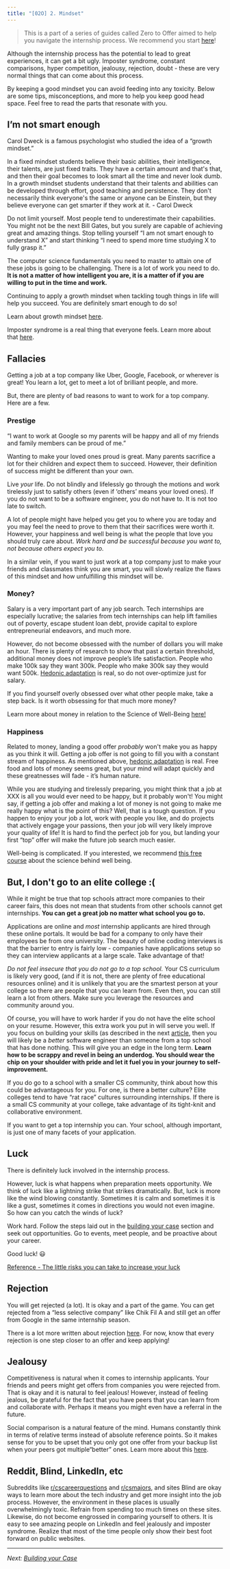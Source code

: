 ```yaml
---
title: "[02O] 2. Mindset"
---
```


> This is a part of a series of guides called Zero to Offer aimed to help you navigate the internship process. We recommend you start [here](/zero-to-offer/)!

Although the internship process has the potential to lead to great experiences, it can get a bit ugly. Imposter syndrome, constant comparisons, hyper competition, jealousy, rejection, doubt - these are very normal things that can come about this process.

By keeping a good mindset you can avoid feeding into any toxicity. Below are some tips, misconceptions, and more to help you keep good head space. Feel free to read the parts that resonate with you.

## I’m not smart enough

Carol Dweck is a famous psychologist who studied the idea of a “growth mindset.”

<div class="text-sm border p-3 mb-8">
In a fixed mindset students believe their basic abilities, their intelligence, their talents, are just fixed traits. They have a certain amount and that's that, and then their goal becomes to look smart all the time and never look dumb. In a growth mindset students understand that their talents and abilities can be developed through effort, good teaching and persistence. They don't necessarily think everyone's the same or anyone can be Einstein, but they believe everyone can get smarter if they work at it. - Carol Dweck
</div>

Do not limit yourself. Most people tend to underestimate their capabilities. You might not be the next Bill Gates, but you surely are capable of achieving great and amazing things. Stop telling yourself “I am not smart enough to understand X” and start thinking “I need to spend more time studying X to fully grasp it.”

The computer science fundamentals you need to master to attain one of these jobs is going to be challenging. There is a lot of work you need to do. **It is not a matter of how intelligent you are, it is a matter of if you are willing to put in the time and work.**

Continuing to apply a growth mindset when tackling tough things in life will help you succeed. You are definitely smart enough to do so!

Learn about growth mindset [here](https://www.youtube.com/watch?v=wh0OS4MrN3E).

Imposter syndrome is a real thing that everyone feels. Learn more about that [here](https://www.youtube.com/watch?v=eqhUHyVpAwE).

## Fallacies

Getting a job at a top company like Uber, Google, Facebook, or wherever is great! You learn a lot, get to meet a lot of brilliant people, and more.

But, there are plenty of bad reasons to want to work for a top company. Here are a few.

### Prestige

“I want to work at Google so my parents will be happy and all of my friends and family members can be proud of me.”

Wanting to make your loved ones proud is great. Many parents sacrifice a lot for their children and expect them to succeed. However, their definition of success might be different than your own.

Live _your_ life. Do not blindly and lifelessly go through the motions and work tirelessly just to satisfy others (even if ‘others’ means your loved ones). If you do not want to be a software engineer, you do not have to. It is not too late to switch.

A lot of people might have helped you get you to where you are today and you may feel the need to prove to them that their sacrifices were worth it. However, your happiness and well being is what the people that love you should truly care about. _Work hard and be successful because you want to, not because others expect you to._

In a similar vein, if you want to just work at a top company just to make your friends and classmates think you are smart, you will slowly realize the flaws of this mindset and how unfulfilling this mindset will be.

### Money?

Salary is a very important part of any job search. Tech internships are especially lucrative; the salaries from tech internships can help lift families out of poverty, escape student loan debt, provide capital to explore entrepreneurial endeavors, and much more.

However, do not become obsessed with the number of dollars you will make an hour. There is plenty of research to show that past a certain threshold, additional money does not improve people’s life satisfaction. People who make 100k say they want 300k. People who make 300k say they would want 500k. [Hedonic adaptation](https://en.wikipedia.org/wiki/Hedonic_treadmill) is real, so do not over-optimize just for salary.

If you find yourself overly obsessed over what other people make, take a step back. Is it worth obsessing for that much more money?

Learn more about money in relation to the Science of Well-Being [here!](https://www.coursera.org/learn/the-science-of-well-being/lecture/8bZvC/part-2-money)

### Happiness

Related to money, landing a good offer _probably_ won't make you as happy as you think it will. Getting a job offer is not going to fill you with a constant stream of happiness. As mentioned above, [hedonic adaptation](https://en.wikipedia.org/wiki/Hedonic_treadmill) is real. Free food and lots of money seems great, but your mind will adapt quickly and these greatnesses will fade - it’s human nature.

While you are studying and tirelessly preparing, you might think that a job at XXX is all you would ever need to be happy, but it probably won't! You might say, if getting a job offer and making a lot of money is not going to make me really happy what is the point of this? Well, that is a tough question. If you happen to enjoy your job a lot, work with people you like, and do projects that actively engage your passions, then your job will very likely improve your quality of life! It is hard to find the perfect job for you, but landing your first “top” offer will make the future job search much easier.

Well-being is complicated. If you interested, we recommend [this free course](https://www.coursera.org/learn/the-science-of-well-being/home/welcome) about the science behind well being.

## But, I don't go to an elite college :(

While it might be true that top schools attract more companies to their career fairs, this does not mean that students from other schools cannot get internships. **You can get a great job no matter what school you go to.**

Applications are online and _most_ internship applicants are hired through these online portals. It would be bad for a company to only have their employees be from one university. The beauty of online coding interviews is that the barrier to entry is fairly low - companies have applications setup so they can interview applicants at a large scale. Take advantage of that!

_Do not feel insecure that you do not go to a top school._ Your CS curriculum is likely very good, (and if it is not, there are plenty of free educational resources online) and it is unlikely that you are the smartest person at your college so there are people that you can learn from. Even then, you can still learn a lot from others. Make sure you leverage the resources and community around you.

Of course, you will have to work harder if you do not have the elite school on your resume. However, this extra work you put in will serve you well. If you focus on building your skills (as described in the next [article](/zero-to-offer/building-your-case), then you will likely be a _better_ software engineer than someone from a top school that has done nothing. This will give you an edge in the long term. **Learn how to be scrappy and revel in being an underdog. You should wear the chip on your shoulder with pride and let it fuel you in your journey to self-improvement.**

If you do go to a school with a smaller CS community, think about how this could be advantageous for you. For one, is there a better culture? Elite colleges tend to have “rat race” cultures surrounding internships. If there is a small CS community at your college, take advantage of its tight-knit and collaborative environment.

If you want to get a top internship you can. Your school, although important, is just one of many facets of your application.

## Luck

There is definitely luck involved in the internship process.

However, luck is what happens when preparation meets opportunity. We think of luck like a lightning strike that strikes dramatically. But, luck is more like the wind blowing constantly. Sometimes it is calm and sometimes it is like a gust, sometimes it comes in directions you would not even imagine. So how can you catch the winds of luck?

Work hard. Follow the steps laid out in the [building your case](/zero-to-offer/building-your-case) section and seek out opportunities. Go to events, meet people, and be proactive about your career.

Good luck! 😃

[Reference - The little risks you can take to increase your luck](https://www.youtube.com/watch?v=PX61e3sAj5k)

## Rejection

You will get rejected (a lot). It is okay and a part of the game. You can get rejected from a “less selective company” like Chik Fil A and still get an offer from Google in the same internship season.

There is a lot more written about rejection [here](/zero-to-offer/post-interview#rejection). For now, know that every rejection is one step closer to an offer and keep applying!

## Jealousy

Competitiveness is natural when it comes to internship applicants. Your friends and peers might get offers from companies you were rejected from. That is okay and it is natural to feel jealous! However, instead of feeling jealous, be grateful for the fact that you have peers that you can learn from and collaborate with. Perhaps it means you might even have a referral in the future.

Social comparison is a natural feature of the mind. Humans constantly think in terms of relative terms instead of absolute reference points. So it makes sense for you to be upset that you only got one offer from your backup list when your peers got multiple“better” ones. Learn more about this [here](https://www.coursera.org/learn/the-science-of-well-being/lecture/mFn0u/annoying-feature-2).

## Reddit, Blind, LinkedIn, etc

Subreddits like [r/cscareerquestions](www.reddit.com/r/cscareerquestions) and [r/csmajors](www.reddit.com/r/csmajors), and sites Blind are okay ways to learn more about the tech industry and get more insight into the job process. However, the environment in these places is usually overwhelmingly toxic. Refrain from spending too much times on these sites. Likewise, do not become engrossed in comparing yourself to others. It is easy to see amazing people on LinkedIn and feel jealously and imposter syndrome. Realize that most of the time people only show their best foot forward on public websites.

---

_Next: [Building your Case](/zero-to-offer/building-your-case)_

